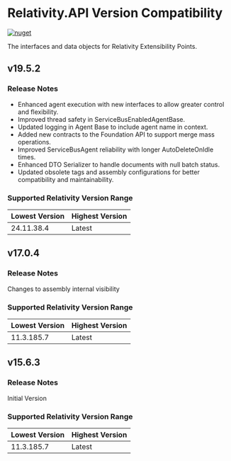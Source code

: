 # Relativity.API Version Compatibility

[![nuget](https://img.shields.io/nuget/v/Relativity.API.svg)](https://www.nuget.org/packages/Relativity.API)

The interfaces and data objects for Relativity Extensibility Points.
## v19.5.2

### Release Notes

- Enhanced agent execution with new interfaces to allow greater control and flexibility.
- Improved thread safety in ServiceBusEnabledAgentBase.
- Updated logging in Agent Base to include agent name in context.
- Added new contracts to the Foundation API to support merge mass operations.
- Improved ServiceBusAgent reliability with longer AutoDeleteOnIdle times.
- Enhanced DTO Serializer to handle documents with null batch status.
- Updated obsolete tags and assembly configurations for better compatibility and maintainability.

### Supported Relativity Version Range

Lowest Version | Highest Version
--- | ---
24.11.38.4 | Latest

## v17.0.4

### Release Notes

Changes to assembly internal visibility

### Supported Relativity Version Range

Lowest Version | Highest Version
--- | ---
11.3.185.7 | Latest

## v15.6.3

### Release Notes

Initial Version

### Supported Relativity Version Range

Lowest Version | Highest Version
--- | ---
11.3.185.7 | Latest

